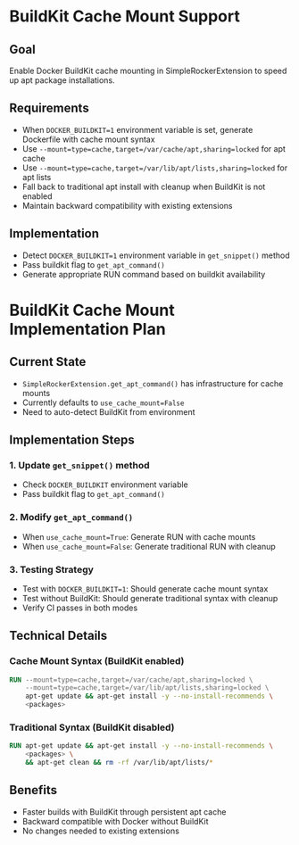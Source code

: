 # BuildKit Cache Mount Support

## Goal
Enable Docker BuildKit cache mounting in SimpleRockerExtension to speed up apt package installations.

## Requirements
- When `DOCKER_BUILDKIT=1` environment variable is set, generate Dockerfile with cache mount syntax
- Use `--mount=type=cache,target=/var/cache/apt,sharing=locked` for apt cache
- Use `--mount=type=cache,target=/var/lib/apt/lists,sharing=locked` for apt lists
- Fall back to traditional apt install with cleanup when BuildKit is not enabled
- Maintain backward compatibility with existing extensions

## Implementation
- Detect `DOCKER_BUILDKIT=1` environment variable in `get_snippet()` method
- Pass buildkit flag to `get_apt_command()`
- Generate appropriate RUN command based on buildkit availability

# BuildKit Cache Mount Implementation Plan

## Current State
- `SimpleRockerExtension.get_apt_command()` has infrastructure for cache mounts
- Currently defaults to `use_cache_mount=False`
- Need to auto-detect BuildKit from environment

## Implementation Steps

### 1. Update `get_snippet()` method
- Check `DOCKER_BUILDKIT` environment variable
- Pass buildkit flag to `get_apt_command()`

### 2. Modify `get_apt_command()`
- When `use_cache_mount=True`: Generate RUN with cache mounts
- When `use_cache_mount=False`: Generate traditional RUN with cleanup

### 3. Testing Strategy
- Test with `DOCKER_BUILDKIT=1`: Should generate cache mount syntax
- Test without BuildKit: Should generate traditional syntax with cleanup
- Verify CI passes in both modes

## Technical Details

### Cache Mount Syntax (BuildKit enabled)
```dockerfile
RUN --mount=type=cache,target=/var/cache/apt,sharing=locked \
    --mount=type=cache,target=/var/lib/apt/lists,sharing=locked \
    apt-get update && apt-get install -y --no-install-recommends \
    <packages>
```

### Traditional Syntax (BuildKit disabled)
```dockerfile
RUN apt-get update && apt-get install -y --no-install-recommends \
    <packages> \
    && apt-get clean && rm -rf /var/lib/apt/lists/*
```

## Benefits
- Faster builds with BuildKit through persistent apt cache
- Backward compatible with Docker without BuildKit
- No changes needed to existing extensions

```